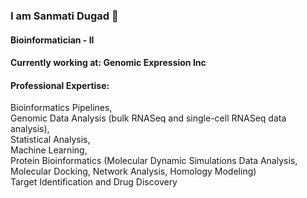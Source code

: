 ### I am Sanmati Dugad 👋

#### Bioinformatician - II
#### Currently working at:  Genomic Expression Inc
#### Professional Expertise:  
Bioinformatics Pipelines, \
Genomic Data Analysis (bulk RNASeq and single-cell RNASeq data analysis),\
Statistical Analysis, \
Machine Learning, \
Protein Bioinformatics (Molecular Dynamic Simulations Data Analysis,  Molecular Docking, Network Analysis, Homology Modeling) \
Target Identification and Drug Discovery
